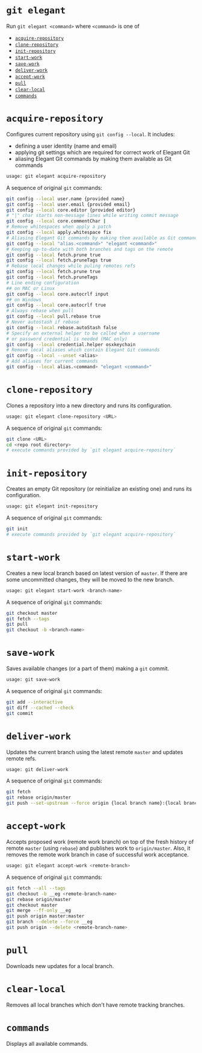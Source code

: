 # `git elegant`
Run `git elegant <command>` where `<command>` is one of

- [`acquire-repository`](#acquire-repository)
- [`clone-repository`](#clone-repository)
- [`init-repository`](#init-repository)
- [`start-work`](#start-work)
- [`save-work`](#save-work)
- [`deliver-work`](#deliver-work)
- [`accept-work`](#accept-work)
- [`pull`](#pull)
- [`clear-local`](#clear-local)
- [`commands`](#commands)

# `acquire-repository`
Configures current repository using `git config --local`. It includes:
    
- defining a user identity (name and email)
- applying git settings which are required for correct work of Elegant Git
- aliasing Elegant Git commands by making them available as Git commands

```bash
usage: git elegant acquire-repository
```

A sequence of original `git` commands:
```bash
git config --local user.name {provided name}
git config --local user.email {provided email}
git config --local core.editor {provided editor}
# "|" char starts non-message lines while writing commit message
git config --local core.commentChar |
# Remove whitespaces when apply a patch
git config --local apply.whitespace fix
# Aliasing Elegant Git commands by making them available as Git commands
git config --local "alias.<command>" "elegant <command>"
# Keeping up-to-date with both branches and tags on the remote
git config --local fetch.prune true
git config --local fetch.pruneTags true
# Rebase local changes while puling remotes refs
git config --local fetch.prune true
git config --local fetch.pruneTags
# Line ending configuration
## on MAC or Linux
git config --local core.autocrlf input
## on Windows
git config --local core.autocrlf true
# Always rebase when pull
git config --local pull.rebase true
# Never autostash if rebase
git config --local rebase.autoStash false
# Specify an external helper to be called when a username 
# or password credential is needed (MAC only)
git config --local credential.helper osxkeychain
# Remove local aliases which contain Elegant Git commands
git config --local --unset <alias>
# Add aliases for current commands
git config --local alias.<command> "elegant <command>"
```

# `clone-repository`
Clones a repository into a new directory and runs its configuration.

```bash
usage: git elegant clone-repository <URL>
```

A sequence of original `git` commands:
```bash
git clone <URL>
cd <repo root directory>
# execute commands provided by `git elegant acquire-repository`
```

# `init-repository`
Creates an empty Git repository (or reinitialize an existing one) and runs its configuration.

```bash
usage: git elegant init-repository
```

A sequence of original `git` commands:
```bash
git init
# execute commands provided by `git elegant acquire-repository`
```

# `start-work`
Creates a new local branch based on latest version of `master`. If there are some uncommitted
changes, they will be moved to the new branch.

```bash
usage: git elegant start-work <branch-name>
```

A sequence of original `git` commands:
```bash
git checkout master
git fetch --tags
git pull
git checkout -b <branch-name>
```

# `save-work`
Saves available changes (or a part of them) making a `git` commit.

```bash
usage: git save-work
```

A sequence of original `git` commands:
```bash
git add --interactive
git diff --cached --check
git commit
```

# `deliver-work`
Updates the current branch using the latest remote `master` and updates remote refs.

```bash
usage: git deliver-work
```

A sequence of original `git` commands:
```bash
git fetch
git rebase origin/master
git push --set-upstream --force origin {local branch name}:{local branch name}
```

# `accept-work`
Accepts proposed work (remote work branch) on top of the fresh history of remote `master` (using
`rebase`) and publishes work to `origin/master`. Also, it removes the remote work branch in case of
successful work acceptance.

```bash
usage: git elegant accept-work <remote-branch>
```
A sequence of original `git` commands:
```bash
git fetch --all --tags
git checkout -b __eg <remote-branch-name>
git rebase origin/master
git checkout master
git merge --ff-only __eg
git push origin master:master
git branch --delete --force __eg
git push origin --delete <remote-branch-name>
```

# `pull`
Downloads new updates for a local branch.

# `clear-local`
Removes all local branches which don't have remote tracking branches.

# `commands`
Displays all available commands.

